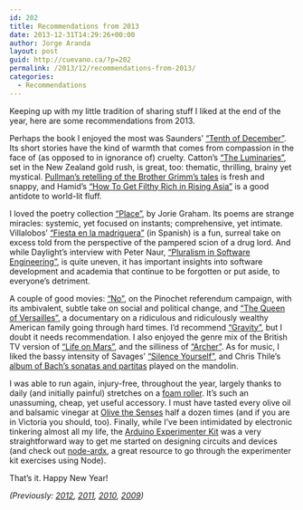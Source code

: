 ```yaml
---
id: 202
title: Recommendations from 2013
date: 2013-12-31T14:29:26+00:00
author: Jorge Aranda
layout: post
guid: http://cuevano.ca/?p=202
permalink: /2013/12/recommendations-from-2013/
categories:
  - Recommendations
---
```

Keeping up with my little tradition of sharing stuff I liked at the end of the year, here are some recommendations from 2013.

Perhaps the book I enjoyed the most was Saunders&#8217; [&#8220;Tenth of December&#8221;](http://www.librarything.com/work/12652881). Its short stories have the kind of warmth that comes from compassion in the face of (as opposed to in ignorance of) cruelty. Catton&#8217;s [&#8220;The Luminaries&#8221;](http://www.librarything.com/work/13687338), set in the New Zealand gold rush, is great, too: thematic, thrilling, brainy yet mystical. [Pullman&#8217;s retelling of the Brother Grimm&#8217;s tales](http://www.librarything.com/work/12743853) is fresh and snappy, and Hamid&#8217;s [&#8220;How To Get Filthy Rich in Rising Asia&#8221;](http://www.librarything.com/work/13106590) is a good antidote to world-lit fluff.

I loved the poetry collection [&#8220;Place&#8221;](http://www.librarything.com/work/12459031), by Jorie Graham. Its poems are strange miracles: systemic, yet focused on instants; comprehensive, yet intimate. Villalobos&#8217; [&#8220;Fiesta en la madriguera&#8221;](http://www.librarything.com/work/11553725) (in Spanish) is a fun, surreal take on excess told from the perspective of the pampered scion of a drug lord. And while Daylight&#8217;s interview with Peter Naur, [&#8220;Pluralism in Software Engineering&#8221;](http://lonelyscholar.com/node/7), is quite uneven, it has important insights into software development and academia that continue to be forgotten or put aside, to everyone&#8217;s detriment.

A couple of good movies: [&#8220;No&#8221;](http://www.imdb.com/title/tt2059255/), on the Pinochet referendum campaign, with its ambivalent, subtle take on social and political change, and [&#8220;The Queen of Versailles&#8221;](http://www.imdb.com/title/tt2125666/), a documentary on a ridiculous and ridiculously wealthy American family going through hard times. I&#8217;d recommend [&#8220;Gravity&#8221;](http://www.imdb.com/title/tt1454468/), but I doubt it needs recommendation. I also enjoyed the genre mix of the British TV version of [&#8220;Life on Mars&#8221;](http://www.imdb.com/title/tt0478942/), and the silliness of [&#8220;Archer&#8221;](http://www.imdb.com/title/tt1486217/). As for music, I liked the bassy intensity of Savages&#8217; [&#8220;Silence Yourself&#8221;](http://savagesband.com/), and Chris Thile&#8217;s [album of Bach&#8217;s sonatas and partitas](http://www.nonesuch.com/artists/chris-thile) played on the mandolin.

I was able to run again, injury-free, throughout the year, largely thanks to daily (and initially painful) stretches on a [foam roller](http://www.amazon.com/Black-High-Density-Foam-Rollers/dp/B0040NJOA0/). It&#8217;s such an unassuming, cheap, yet useful accessory. I must have tasted every olive oil and balsamic vinegar at [Olive the Senses](http://olivethesenses.com/) half a dozen times (and if you are in Victoria you should, too). Finally, while I&#8217;ve been intimidated by electronic tinkering almost all my life, the [Arduino Experimenter Kit](http://www.adafruit.com/products/170) was a very straightforward way to get me started on designing circuits and devices (and check out [node-ardx](http://node-ardx.org/), a great resource to go through the experimenter kit exercises using Node).

That&#8217;s it. Happy New Year!

_(Previously: [2012](http://cuevano.ca/2012/12/recommendations-from-2012/), [2011](http://cuevano.ca/2012/01/recommendations-from-2011/), [2010](http://cuevano.ca/2010/12/recommendations-from-2010/), [2009](http://catenary.wordpress.com/2009/12/30/recommendations-from-2009/))_